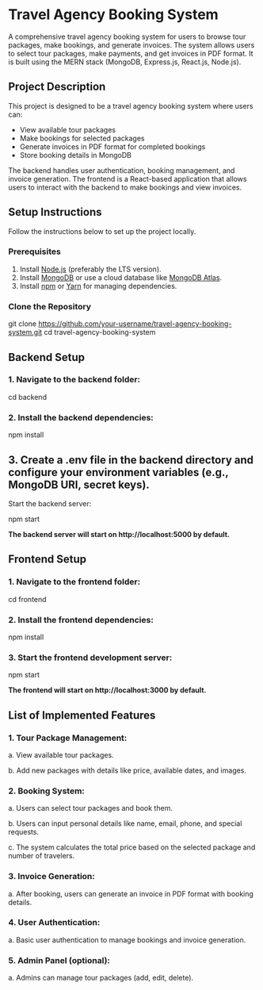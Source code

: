 # Travel Agency Booking System

A comprehensive travel agency booking system for users to browse tour packages, make bookings, and generate invoices. The system allows users to select tour packages, make payments, and get invoices in PDF format. It is built using the MERN stack (MongoDB, Express.js, React.js, Node.js).

## Project Description

This project is designed to be a travel agency booking system where users can:

- View available tour packages
- Make bookings for selected packages
- Generate invoices in PDF format for completed bookings
- Store booking details in MongoDB

The backend handles user authentication, booking management, and invoice generation. The frontend is a React-based application that allows users to interact with the backend to make bookings and view invoices.

## Setup Instructions

Follow the instructions below to set up the project locally.

### Prerequisites

1. Install [Node.js](https://nodejs.org/) (preferably the LTS version).
2. Install [MongoDB](https://www.mongodb.com/) or use a cloud database like [MongoDB Atlas](https://www.mongodb.com/cloud/atlas).
3. Install [npm](https://www.npmjs.com/) or [Yarn](https://yarnpkg.com/) for managing dependencies.

### Clone the Repository
git clone https://github.com/your-username/travel-agency-booking-system.git
cd travel-agency-booking-system

## Backend Setup

### 1. Navigate to the backend folder:

cd backend

### 2. Install the backend dependencies:


npm install

## 3. Create a .env file in the backend directory and configure your environment variables (e.g., MongoDB URI, secret keys).


<p>Start the backend server:</p>

npm start

<b>The backend server will start on http://localhost:5000 by default.</b>

## Frontend Setup

### 1. Navigate to the frontend folder:


cd frontend
### 2. Install the frontend dependencies:

npm install

### 3. Start the frontend development server:


npm start

<b>The frontend will start on http://localhost:3000 by default.</b>

## List of Implemented Features

### 1. Tour Package Management:

a. View available tour packages.

b. Add new packages with details like price, available dates, and images.

### 2. Booking System:

a. Users can select tour packages and book them.

b. Users can input personal details like name, email, phone, and special requests.

c. The system calculates the total price based on the selected package and number of travelers.

### 3. Invoice Generation:

a. After booking, users can generate an invoice in PDF format with booking details.

### 4. User Authentication:

a. Basic user authentication to manage bookings and invoice generation.

### 5. Admin Panel (optional):

a. Admins can manage tour packages (add, edit, delete).




